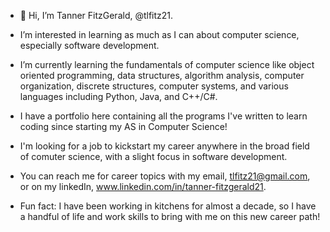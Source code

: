 - 👋 Hi, I’m Tanner FitzGerald, @tlfitz21.
-  I’m interested in learning as much as I can about computer science, especially software development.
-  I’m currently learning the fundamentals of computer science like object oriented programming, data structures,
      algorithm analysis, computer organization, discrete structures, computer systems, and various languages including Python, Java, and C++/C#.
- I have a portfolio here containing all the programs I've written to learn coding since starting my AS in Computer Science!
- I'm looking for a job to kickstart my career anywhere in the broad field of comuter science, with a slight focus in software development.
- You can reach me for career topics with my email, tlfitz21@gmail.com, or on my linkedIn, www.linkedin.com/in/tanner-fitzgerald21.

- Fun fact: I have been working in kitchens for almost a decade, so I have a handful of life and work skills to bring with me on this new career path!
